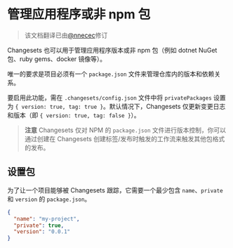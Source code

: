 # 管理应用程序或非 npm 包

> 该文档翻译已由[@nnecec](https://github.com/nnecec)修订

Changesets 也可以用于管理应用程序版本或非 npm 包（例如 dotnet NuGet 包、ruby gems、docker 镜像等）。

唯一的要求是项目必须有一个 `package.json` 文件来管理仓库内的版本和依赖关系。

要启用此功能，需在 `.changesets/config.json` 文件中将 `privatePackages` 设置为 `{ version: true, tag: true }`。默认情况下，Changesets 仅更新变更日志和版本（即 `{ version: true, tag: false }`）。

> **注意**
> Changesets 仅对 NPM 的 `package.json` 文件进行版本控制，你可以通过创建在 Changesets 创建标签/发布时触发的工作流来触发其他包格式的发布。

## 设置包

为了让一个项目能够被 Changesets 跟踪，它需要一个最少包含 `name`、`private` 和 `version` 的 `package.json`。

```json
{
  "name": "my-project",
  "private": true,
  "version": "0.0.1"
}
```
